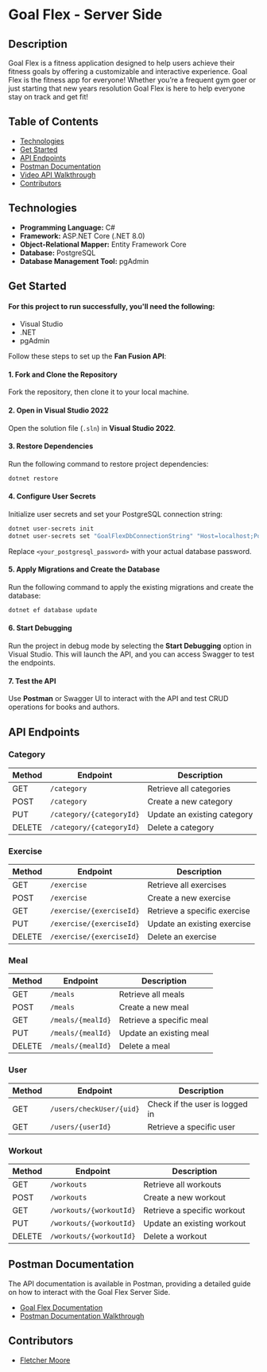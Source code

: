 # Goal Flex - Server Side

## Description
Goal Flex is a fitness application designed to help users achieve their fitness goals by offering a customizable and interactive experience. Goal Flex is the fitness app for everyone! Whether you’re a frequent gym goer or just starting that new years resolution Goal Flex is here to help everyone stay on track and get fit!

## Table of Contents

- [Technologies](#technologies)
- [Get Started](#get-started)
- [API Endpoints](#api-endpoints)
- [Postman Documentation](#postman-documentation)
- [Video API Walkthrough](#video-api-walkthrough)
- [Contributors](#contributors)

## Technologies

- **Programming Language:** C#
- **Framework:** ASP.NET Core (.NET 8.0)
- **Object-Relational Mapper:** Entity Framework Core
- **Database:** PostgreSQL
- **Database Management Tool:** pgAdmin

## Get Started

#### For this project to run successfully, you'll need the following:

- Visual Studio
- .NET
- pgAdmin

Follow these steps to set up the **Fan Fusion API**:
#### 1. Fork and Clone the Repository
Fork the repository, then clone it to your local machine.

#### 2. Open in Visual Studio 2022
Open the solution file (`.sln`) in **Visual Studio 2022**.

#### 3. Restore Dependencies
Run the following command to restore project dependencies:

```bash
dotnet restore
```

#### 4. Configure User Secrets
Initialize user secrets and set your PostgreSQL connection string:

```bash
dotnet user-secrets init
dotnet user-secrets set "GoalFlexDbConnectionString" "Host=localhost;Port=5432;Username=postgres;Password=<your-password>;Database=GoalFlex"
```
Replace `<your_postgresql_password>` with your actual database password.

#### 5. Apply Migrations and Create the Database
Run the following command to apply the existing migrations and create the database:

```bash
dotnet ef database update
```

#### 6. Start Debugging
Run the project in debug mode by selecting the **Start Debugging** option in Visual Studio. This will launch the API, and you can access Swagger to test the endpoints.

#### 7. Test the API
Use **Postman** or Swagger UI to interact with the API and test CRUD operations for books and authors.


## API Endpoints

### Category
| Method | Endpoint               | Description                |
|--------|------------------------|----------------------------|
| GET    | `/category`             | Retrieve all categories    |
| POST   | `/category`             | Create a new category      |
| PUT    | `/category/{categoryId}`| Update an existing category|
| DELETE | `/category/{categoryId}`| Delete a category          |

### Exercise
| Method | Endpoint               | Description                |
|--------|------------------------|----------------------------|
| GET    | `/exercise`             | Retrieve all exercises     |
| POST   | `/exercise`             | Create a new exercise      |
| GET    | `/exercise/{exerciseId}`| Retrieve a specific exercise|
| PUT    | `/exercise/{exerciseId}`| Update an existing exercise|
| DELETE | `/exercise/{exerciseId}`| Delete an exercise         |

### Meal
| Method | Endpoint               | Description                |
|--------|------------------------|----------------------------|
| GET    | `/meals`                | Retrieve all meals         |
| POST   | `/meals`                | Create a new meal          |
| GET    | `/meals/{mealId}`       | Retrieve a specific meal   |
| PUT    | `/meals/{mealId}`       | Update an existing meal    |
| DELETE | `/meals/{mealId}`       | Delete a meal              |

### User
| Method | Endpoint                   | Description                    |
|--------|----------------------------|--------------------------------|
| GET    | `/users/checkUser/{uid}`    | Check if the user is logged in |
| GET    | `/users/{userId}`           | Retrieve a specific user       |

### Workout
| Method | Endpoint               | Description                |
|--------|------------------------|----------------------------|
| GET    | `/workouts`             | Retrieve all workouts      |
| POST   | `/workouts`             | Create a new workout       |
| GET    | `/workouts/{workoutId}` | Retrieve a specific workout|
| PUT    | `/workouts/{workoutId}` | Update an existing workout |
| DELETE | `/workouts/{workoutId}` | Delete a workout           |



## Postman Documentation

The API documentation is available in Postman, providing a detailed guide on how to interact with the Goal Flex Server Side.

- [Goal Flex Documentation](https://www.postman.com/gold-crescent-717386/goalflex/collection/4l7bkru/goal-flex-serverside)
- [Postman Documentation Walkthrough](https://www.loom.com/share/c26fa5dfd67d436da37dca5f164977f0?sid=70853725-860e-4547-b1e4-4b91240ec15c)

## Contributors

- [Fletcher Moore](https://github.com/FletcherJMoore)
